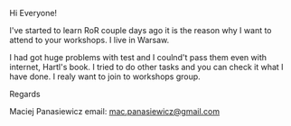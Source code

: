 Hi Everyone!

I've started to learn RoR couple days ago it is the reason why I want to attend to your workshops.
I live in Warsaw.

I had got huge problems with test and I coulnd't pass them even with internet, Hartl's book. I tried to do other tasks
and you can check it what I have done.
I realy want to join to workshops group.

Regards

Maciej Panasiewicz
email: mac.panasiewicz@gmail.com

